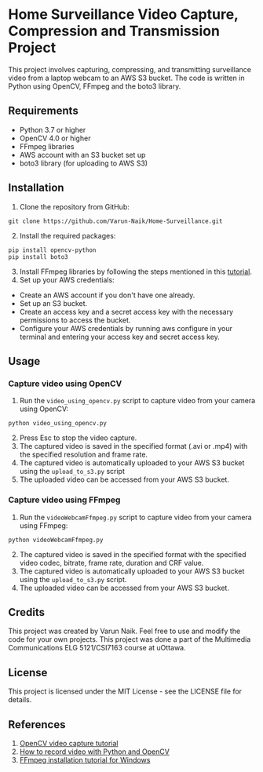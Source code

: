 # Home Surveillance Video Capture, Compression and Transmission Project
This project involves capturing, compressing, and transmitting surveillance video from a laptop webcam to an AWS S3 bucket. 
The code is written in Python using OpenCV, FFmpeg and the boto3 library. 

## Requirements
* Python 3.7 or higher
* OpenCV 4.0 or higher
* FFmpeg libraries
* AWS account with an S3 bucket set up
* boto3 library (for uploading to AWS S3)


## Installation

1. Clone the repository from GitHub:
```
git clone https://github.com/Varun-Naik/Home-Surveillance.git
```
2. Install the required packages:
```
pip install opencv-python
pip install boto3
```

3. Install FFmpeg libraries by following the steps mentioned in this [tutorial](https://phoenixnap.com/kb/ffmpeg-windows).
4. Set up your AWS credentials:

- Create an AWS account if you don't have one already.
- Set up an S3 bucket.
- Create an access key and a secret access key with the necessary permissions to access the bucket.
- Configure your AWS credentials by running aws configure in your terminal and entering your access key and secret access key.


## Usage
### Capture video using OpenCV
1. Run the `video_using_opencv.py` script to capture video from your camera using OpenCV:
````
python video_using_opencv.py
````
2. Press Esc to stop the video capture.
3. The captured video is saved in the specified format (.avi or .mp4) with the specified resolution and frame rate.
4. The captured video is automatically uploaded to your AWS S3 bucket using the `upload_to_s3.py` script
5. The uploaded video can be accessed from your AWS S3 bucket.

### Capture video using FFmpeg
1. Run the `videoWebcamFfmpeg.py` script to capture video from your camera using FFmpeg:
````
python videoWebcamFfmpeg.py
````
2. The captured video is saved in the specified format with the specified video codec, bitrate, 
frame rate, duration and CRF value.
3. The captured video is automatically uploaded to your AWS S3 bucket using the `upload_to_s3.py` script. 
4. The uploaded video can be accessed from your AWS S3 bucket.

## Credits
This project was created by Varun Naik. Feel free to use and modify the code for your own projects.
This project was done a part of the Multimedia Communications ELG 5121/CSI7163 course at uOttawa.

## License
This project is licensed under the MIT License - see the LICENSE file for details.

## References
1. [OpenCV video capture tutorial](https://web.archive.org/web/20210506132355/http://opencv-python-tutroals.readthedocs.io/en/latest/py_tutorials/py_gui/py_video_display/py_video_display.html#saving-a-video)
2. [How to record video with Python and OpenCV](https://www.learningaboutelectronics.com/Articles/How-to-record-video-Python-OpenCV.php)
3. [FFmpeg installation tutorial for Windows](https://phoenixnap.com/kb/ffmpeg-windows)

